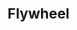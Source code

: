 ---
facebook: http://facebook.com/heyflywheel
instagram: http://instagram.com/heyflywheel
linkedin: http://linkedin.com/company/heyflywheel
logohandle: getflywheel
sort: flywheel
title: Flywheel
twitter: https://x.com/heyflywheel
website: https://getflywheel.com/
youtube: http://youtube.com/channel/UCudH4Y42aELvEoBmJCOVyng
---